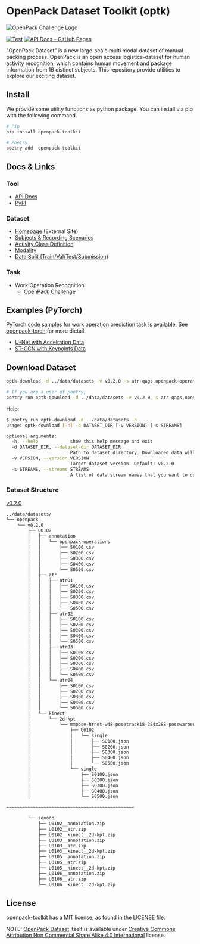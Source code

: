 # OpenPack Dataset Toolkit (optk)

![OpenPack Challenge Logo](./img/OpenPackCHALLENG-black.png)

[![Test](https://github.com/open-pack/openpack-toolkit/actions/workflows/test.yaml/badge.svg)](https://github.com/open-pack/openpack-toolkit/actions/workflows/test.yaml)
[![API Docs - GitHub Pages](https://github.com/open-pack/openpack-toolkit/actions/workflows/deploy-docs.yaml/badge.svg)](https://github.com/open-pack/openpack-toolkit/actions/workflows/deploy-docs.yaml)

"OpenPack Dataset" is a new large-scale multi modal dataset of manual packing process.
OpenPack is an open access logistics-dataset for human activity recognition, which contains human movement and package information from 16 distinct subjects.
This repository provide utilities to explore our exciting dataset.

## Install

We provide some utility functions as python package. You can install via pip with the following command.

```bash
# Pip
pip install openpack-toolkit

# Poetry
poetry add  openpack-toolkit
```

## Docs & Links

### Tool

- [API Docs](https://open-pack.github.io/openpack-toolkit/openpack_toolkit/)
- [PyPI](https://pypi.org/project/openpack-toolkit/)

### Dataset

- [Homepage](https://open-pack.github.io/) (External Site)
- [Subjects & Recording Scenarios](./docs/USER.md)
- [Activity Class Definition](./docs/ANNOTATION.md)
- [Modality](./docs/DATA_STREAM.md)
- [Data Split (Train/Val/Test/Submission)](./docs/DATA_SPLIT.md)

### Task

- Work Operation Recognition
  - [OpenPack Challenge](./docs/OPENPACK_CHALLENGE/)

## Examples (PyTorch)

PyTorch code samples for work operation prediction task is available.
See [openpack-torch](https://github.com/open-pack/openpack-torch) for more dietail.

- [U-Net with Accelration Data](https://github.com/open-pack/openpack-torch/tree/main/examples/unet)
- [ST-GCN with Keypoints Data](https://github.com/open-pack/openpack-torch/tree/main/examples/st-gcn)

## Download Dataset

```bash
optk-download -d ../data/datasets -v v0.2.0 -s atr-qags,openpack-operations

# If you are a user of poetry,
poetry run optk-download -d ../data/datasets -v v0.2.0 -s atr-qags,openpack-operations
```

Help:

```bash
$ poetry run optk-download -d ../data/datasets -h
usage: optk-download [-h] -d DATASET_DIR [-v VERSION] [-s STREAMS]

optional arguments:
  -h, --help            show this help message and exit
  -d DATASET_DIR, --dataset-dir DATASET_DIR
                        Path to dataset directory. Downloaded data will be stored under the directory
  -v VERSION, --version VERSION
                        Target dataset version. Default: v0.2.0
  -s STREAMS, --streams STREAMS
                        A list of data stream names that you want to download. Stream names must be separated by commas. Defaul: atr-qags,openpack-operations
```

### Dataset Structure

[v0.2.0](https://zenodo.org/record/6697990)

```txt
../data/datasets/
└── openpack
    └── v0.2.0
        ├── U0102
        │   ├── annotation
        │   │   └── openpack-operations
        │   │       ├── S0100.csv
        │   │       ├── S0200.csv
        │   │       ├── S0300.csv
        │   │       ├── S0400.csv
        │   │       └── S0500.csv
        │   ├── atr
        │   │   ├── atr01
        │   │   │   ├── S0100.csv
        │   │   │   ├── S0200.csv
        │   │   │   ├── S0300.csv
        │   │   │   ├── S0400.csv
        │   │   │   └── S0500.csv
        │   │   ├── atr02
        │   │   │   ├── S0100.csv
        │   │   │   ├── S0200.csv
        │   │   │   ├── S0300.csv
        │   │   │   ├── S0400.csv
        │   │   │   └── S0500.csv
        │   │   ├── atr03
        │   │   │   ├── S0100.csv
        │   │   │   ├── S0200.csv
        │   │   │   ├── S0300.csv
        │   │   │   ├── S0400.csv
        │   │   │   └── S0500.csv
        │   │   └── atr04
        │   │       ├── S0100.csv
        │   │       ├── S0200.csv
        │   │       ├── S0300.csv
        │   │       ├── S0400.csv
        │   │       └── S0500.csv
        │   └── kinect
        │       └── 2d-kpt
        │           └── mmpose-hrnet-w48-posetrack18-384x288-posewarper-stage2
        │               ├── U0102
        │               │   └── single
        │               │       ├── S0100.json
        │               │       ├── S0200.json
        │               │       ├── S0300.json
        │               │       ├── S0400.json
        │               │       └── S0500.json
        │               └── single
        │                   ├── S0100.json
        │                   ├── S0200.json
        │                   ├── S0300.json
        │                   ├── S0400.json
        │                   └── S0500.json

~~~~~~~~~~~~~~~~~~~~~~~~~~~~~~~~~~~~~~~~~~~~~~~~

        └── zenodo
            ├── U0102__annotation.zip
            ├── U0102__atr.zip
            ├── U0102__kinect__2d-kpt.zip
            ├── U0103__annotation.zip
            ├── U0103__atr.zip
            ├── U0103__kinect__2d-kpt.zip
            ├── U0105__annotation.zip
            ├── U0105__atr.zip
            ├── U0105__kinect__2d-kpt.zip
            ├── U0106__annotation.zip
            ├── U0106__atr.zip
            └── U0106__kinect__2d-kpt.zip
```

## License

openpack-toolkit has a MIT license, as found in the [LICENSE](./LICENCE) file.

NOTE: [OpenPack Dataset](https://doi.org/10.5281/zenodo.5909086) itself is available under [Creative Commons Attribution Non Commercial Share Alike 4.0 International](https://creativecommons.org/licenses/by-nc-sa/4.0/legalcode) license.

